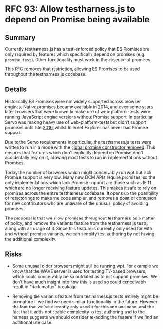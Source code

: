 # RFC 93: Allow testharness.js to depend on Promise being available

## Summary

Currently testharness.js has a test-enforced policy that ES Promises
are only required by features which specifically depend on promises
(e.g. `promise_test`). Other functionality must work in the absence of
promises.

This RFC removes that restriction, allowing ES Promises to be used
throughout the testharness.js codebase.

## Details

Historically ES Promises were not widely supported across browser
engines. Native promises became available in 2014, and even some years
later browsers that were known to make use of web-platform-tests were
running JavaScript engine versions without Promise support. In
particular Servo was making heavy use of web-platform-tests but didn't
support promises until late
[2016](https://github.com/servo/servo/issues/4282), whilst Internet
Explorer has never had Promise support.

Due to the Servo requirements in particular, the testharness.js tests
were written to run in a mode with the [global promise constructor
removed](https://github.com/web-platform-tests/wpt/commit/08995880734011eed359c4e79420db29626016ff#diff-d33a74992c12a398b4876be7ea865df0387f779f740be2ff79e792f7d4db5badR12-R14). This
ensures that features which don't explicitly depend on Promise don't
accidentally rely on it, allowing most tests to run in
implementations without Promises.

Today the number of browsers which might conceivably run wpt but lack
Promise support is very low. Many new DOM APIs require promises, so
the only implementations which lack Promise support are those such as
IE 11 which are no longer receiving feature updates. This makes it
safe to rely on promises across the entire testharness codebase. It
opens up the possibility of refactorings to make the code simpler, and
removes a point of confusion for new contributors who are unaware of
the unusual policy of avoiding promises.

The proposal is that we allow promises throughout testharness as a
matter of policy, and remove the variants feature from the
testharness.js tests, along with all usage of it. Since this feature
is currently only used for with and without promise variants, we can
simplify test authoring by not having the additional complexity.

## Risks

* Some unusual older browsers might still be running wpt. For example
  we know that the WAVE server is used for testing TV-based browsers,
  which could conceivably be so outdated as to not support
  promises. We don't have much insight into how this is used so could
  conceivably result in "dark matter" breakage.

* Removing the variants feature from testharness.js tests entirely
  might be premature if we find we need similar functionality in the
  future. However the fact that we've currently only used it for this
  one use case, and the fact that it adds noticeable complexity to test
  authoring and to the harness suggests we should consider re-adding
  the feature if we find an additional use case.
